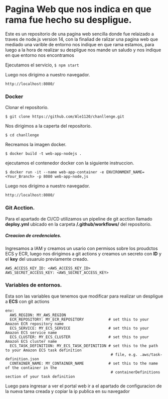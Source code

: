 # Pagina Web que nos indica en que rama fue hecho su despligue.

Este es un repositorio de una pagina web sencilla donde fue relaizado a traves de node.js version 14,
con la finaliad de ralizar una pagina web que mediado una varible de entorno nos indique en que rama estamos,
para luego a la hora de realizar su despligue nos mande un saludo y nos indique en que entorno nos encontramos

Ejecutamos el servicio,
```$ npm start```

Luego nos dirigimo a nuestro navegador.

```http://localhost:8080/```

### Docker
Clonar el repositorio.

```$ git clone https://github.com/Ale1120/chanllenge.git```

Nos dirigimos a la caperta del repositorio.

```$ cd chanllenge```

Recreamos la imagen docker.

```$ docker build -t web-app-nodejs .```

ejecutamos el contenedor docker con la siguiente instruccion.

```$ docker run -it --name web-app-container -e ENVIRONMENT_NAME=<Your_Branch> -p 8080 web-app-node,js```

Luego nos dirigimo a nuestro navegador.

```http://localhost:8080/```

### Git Acction.
Para el apartado de CI/CD utilizamos un pipeline de git acction llamado **deploy.yml** ubicado en la carpeta **/.github/workflows/** del repositorio.

##### Creacion de credenciales.
Ingresamos a IAM y creamos un usario con permisos sobre los proudctos ECS y ECR, luego nos dirigimos a git actions y creamos un secreto con **ID** y el **key** del usuaruio previamente creado.

```
AWS_ACCESS_KEY_ID: <AWS_ACCESS_KEY_ID>
AWS_SECRET_ACCESS_KEY: <AWS_SECRET_ACCESS_KEY>
```

### Variables de entornos.

Esta son las variables que tenemos que modificar para realizar un despligue a **ECS** con git actions



```
env:
  AWS_REGION: MY_AWS_REGION                  
  ECR_REPOSITORY: MY_ECR_REPOSITORY           # set this to your Amazon ECR repository name
  ECS_SERVICE: MY_ECS_SERVICE                 # set this to your Amazon ECS service name
  ECS_CLUSTER: MY_ECS_CLUSTER                 # set this to your Amazon ECS cluster name
  ECS_TASK_DEFINITION: MY_ECS_TASK_DEFINITION # set this to the path to your Amazon ECS task definition
                                               # file, e.g. .aws/task-definition.json
  CONTAINER_NAME: MY_CONTAINER_NAME           # set this to the name of the container in the
                                               # containerDefinitions section of your task definition
```

Luego para ingresar a ver el portal web ir a el apartado de configuracion de la nueva tarea creada y copiar la ip publica en su navegador